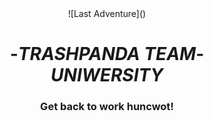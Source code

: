 <div align=center>
![Last Adventure]() 
 
# -_TRASHPANDA TEAM_-<br>_UNIWERSITY_

### Get back to work huncwot!</div>

